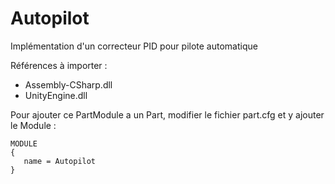 Autopilot
=========

Implémentation d'un correcteur PID pour pilote automatique

Références à importer :
- Assembly-CSharp.dll
- UnityEngine.dll

Pour ajouter ce PartModule a un Part, modifier le fichier part.cfg et y ajouter le Module :
```
MODULE
{
   name = Autopilot
}
```
